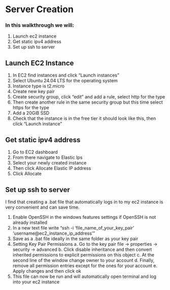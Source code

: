 # Server Creation #

### In this walkthrough we will: ###
1. Launch ec2 instance
2. Get static ipv4 address
3. Set up ssh to server

## Launch EC2 Instance ##

1.	In EC2 find instances and click “Launch instances”
2.	Select Ubuntu 24.04 LTS for the operating system
3.	Instance type is t2.micro
4.	Create new key pair
5.	Create security group, click “edit” and add a rule, select http for the type
6.	Then create another rule in the same security group but this time select https for the type
7.	Add a 20GiB SSD
8.	Check that the instance is in the free tier it should look like this, then click “Launch instance”

## Get static ipv4 address ##

1.	Go to EC2 dashboard
2.	From there navigate to Elastic Ips
3.	Select your newly created instance
4.	Then click Allocate Elastic IP address
5.	Click Allocate

## Set up ssh to server ##

I find that creating a .bat file that automatically logs in to my ec2 instance is very convenient and can save time.

1.	Enable OpenSSH in the windows features settings if OpenSSH is not already installed
2.	In a new text file write “ssh -i ‘file_name_of_your_key_pair’ ‘username@ec2_instance_ip_address’”
3.	Save as a .bat file ideally in the same folder as your key pair
4.	Setting Key Pair Permissions
  a.	Go to the key pair file -> properties -> security -> advanced
  b.	Click disable inheritance and then convert inherited permissions to explicit permissions on this object
  c.	At the second line of the window change owner to your account
  d.	Finally, remove all permission entries except for the ones for your account
  e.	Apply changes and then click ok
5.	This file can now be run and will automatically open terminal and log into your ec2 instance
